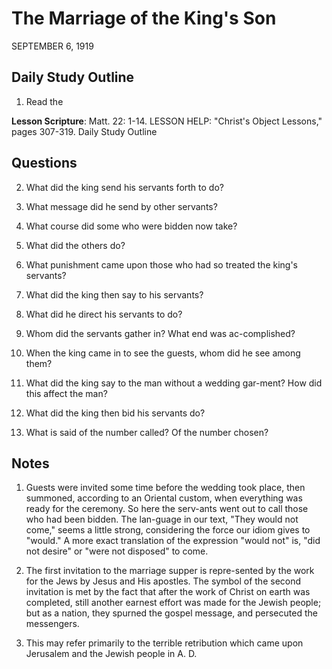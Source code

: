# The Marriage of the King's Son
SEPTEMBER 6, 1919

## Daily Study Outline

1. Read the

**Lesson Scripture**: Matt. 22: 1-14. LESSON HELP: "Christ's Object Lessons," pages 307-319. Daily Study Outline

## Questions

2. What did the king send his servants forth to do? 

3. What message did he send by other servants? 

4. What course did some who were bidden now take? 

5. What did the others do? 

6. What punishment came upon those who had so treated the king's servants? 

7. What did the king then say to his servants? 

8. What did he direct his servants to do? 

9. Whom did the servants gather in? What end was ac-complished? 

10. When the king came in to see the guests, whom did he see among them? 

11. What did the king say to the man without a wedding gar-ment? How did this affect the man? 

12. What did the king then bid his servants do? 

13. What is said of the number called? Of the number chosen? 

## Notes

1. Guests were invited some time before the wedding took place, then summoned, according to an Oriental custom, when everything was ready for the ceremony. So here the serv-ants went out to call those who had been bidden. The lan-guage in our text, "They would not come," seems a little strong, considering the force our idiom gives to "would." A more exact translation of the expression "would not" is, "did not desire" or "were not disposed" to come.

2. The first invitation to the marriage supper is repre-sented by the work for the Jews by Jesus and His apostles. The symbol of the second invitation is met by the fact that after the work of Christ on earth was completed, still another earnest effort was made for the Jewish people; but as a nation, they spurned the gospel message, and persecuted the messengers.

3. This may refer primarily to the terrible retribution which came upon Jerusalem and the Jewish people in A. D.
